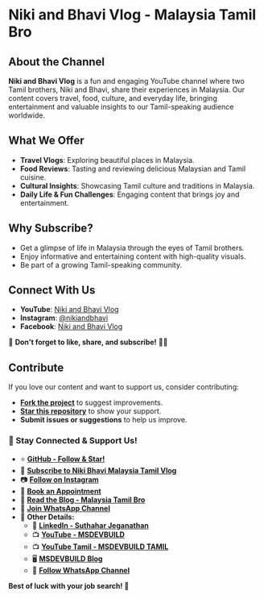 # Niki and Bhavi Vlog - Malaysia Tamil Bro

## About the Channel
**Niki and Bhavi Vlog** is a fun and engaging YouTube channel where two Tamil brothers, Niki and Bhavi, share their experiences in Malaysia. Our content covers travel, food, culture, and everyday life, bringing entertainment and valuable insights to our Tamil-speaking audience worldwide.

## What We Offer
- **Travel Vlogs**: Exploring beautiful places in Malaysia.
- **Food Reviews**: Tasting and reviewing delicious Malaysian and Tamil cuisine.
- **Cultural Insights**: Showcasing Tamil culture and traditions in Malaysia.
- **Daily Life & Fun Challenges**: Engaging content that brings joy and entertainment.

## Why Subscribe?
- Get a glimpse of life in Malaysia through the eyes of Tamil brothers.
- Enjoy informative and entertaining content with high-quality visuals.
- Be part of a growing Tamil-speaking community.

## Connect With Us
- **YouTube**: [Niki and Bhavi Vlog](https://www.youtube.com/@NikiandBhavi)
- **Instagram**: [@nikiandbhavi](https://www.instagram.com/nikiandbhavi/)
- **Facebook**: [Niki and Bhavi Vlog](https://www.facebook.com/)

📢 **Don't forget to like, share, and subscribe!** 🎥🔥

## Contribute
If you love our content and want to support us, consider contributing:
- **[Fork the project]([https://github.com/Malaysia](https://github.com/jssuthahar/Malaysia))** to suggest improvements.
- **[Star this repository]([https://github.com/Malaysia](https://github.com/jssuthahar/Malaysia))** to show your support.
- **Submit issues or suggestions** to help us improve.

### 🌟 Stay Connected & Support Us!

- ⭐ **[GitHub - Follow & Star!](https://github.com/)**
- 🎥 **[Subscribe to Niki Bhavi Malaysia Tamil Vlog](https://www.youtube.com/@NikiandBhavi)**
- 📷 **[Follow on Instagram](https://www.instagram.com/nikiandbhavi/)**
- 📅 **[Book an Appointment](https://topmate.io/jssuthahar/711026?coupon_code=youtube)**
- 📝 **[Read the Blog - Malaysia Tamil Bro](https://malaysiatamilbro.blogspot.com/)**
- 📲 **[Join WhatsApp Channel](https://whatsapp.com/channel/0029VaAyhBS6rsQuujk5G53h)**
- 🔗 **Other Details:**
  - 💼 **[LinkedIn - Suthahar Jeganathan](https://www.linkedin.com/in/jssuthahar/)**
  - 📺 **[YouTube - MSDEVBUILD](https://www.youtube.com/@MSDEVBUILD)**
  - 📺 **[YouTube Tamil - MSDEVBUILD TAMIL](https://www.youtube.com/@MSDEVBUILDTamil)**
  - 🖥️ **[MSDEVBUILD Blog](https://www.msdevbuild.com/)**
  - 📲 **[Follow WhatsApp Channel](https://www.whatsapp.com/channel/0029Va5j2rHEFeXcTlUhQB0J)**

**Best of luck with your job search! 🚀**

